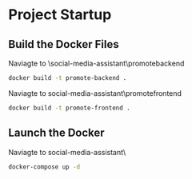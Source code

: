 # Project Startup

## Build the Docker Files

Naviagte to \social-media-assistant\promotebackend

```bash
docker build -t promote-backend .
```

Naviagte to social-media-assistant\promotefrontend
```bash
docker build -t promote-frontend .
```

## Launch the Docker
Naviagte to social-media-assistant\

```bash
docker-compose up -d
```
